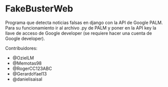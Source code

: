 # FakeBusterWeb
Programa que detecta noticias falsas en django con la API de Google PALM.
Para su funcionamiento ir al archivo .py de PALM y poner en la API key la llave de acceso de Google developer (se requiere hacer una cuenta de Google developer).

 Contribuidores:
 - @OzielLM
 - @Memotas98
 - @RogerCC123ABC
 - @GerardoYael13
 - @danielisaisal

